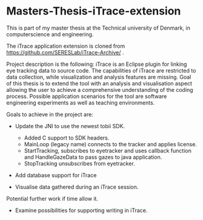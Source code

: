 # Masters-Thesis-iTrace-extension

This is part of my master thesis at the Technical university of Denmark, in computerscience and engineering.

The iTrace application extension is cloned from https://github.com/SERESLab/iTrace-Archive/ .


Project description is the following:
iTrace is an Eclipse plugin for linking eye tracking data to source code. The capabilities of iTrace are restricted to data collection, while visualization and analysis features are missing.
Goal of this thesis is to extend the tool with an analysis and visualisation aspect allowing the user to achieve a comprehensive understanding of the coding process. 
Possible application scenarios for the tool are software engineering experiments as well as teaching environments.  

Goals to achieve in the project are:

- Update the JNI to use the newest tobii SDK.
  - Added C support to SDK headers.
  - MainLoop (legacy name) connects to the tracker and applies license.
  - StartTracking, subscribes to eyetracker and uses callback function and HandleGazeData to pass gazes to java application.
  - StopTracking unsubscribes from eyetracker.
- Add database support for iTrace

- Visualise data gathered during an iTrace session.


Potential further work if time allow it.
- Examine possibilities for supporting writing in iTrace.
